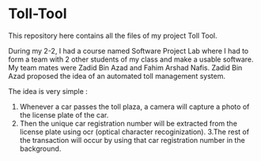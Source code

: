 # Toll-Tool
This repository here contains all the files of my project Toll Tool.

During my 2-2, I had a course named Software Project Lab where I had to form a team with 2 other students of my class and make a usable software. My team mates were Zadid Bin Azad and Fahim Arshad Nafis. Zadid Bin Azad proposed the idea of an automated toll management system.

The idea is very simple :
1. Whenever a car passes the toll plaza, a camera will capture a photo of the license plate of the car.
2. Then the unique car registration number will be extracted from the license plate using ocr (optical character recoginization).
3.The rest of the transaction will occur by using that car registration number in the background.
